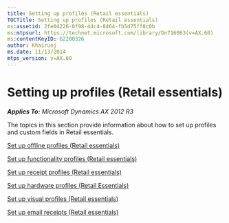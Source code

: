 ```yaml
---
title: Setting up profiles (Retail essentials)
TOCTitle: Setting up profiles (Retail essentials)
ms:assetid: 2fe04226-0f98-44c4-8464-fb5d75ff8c0b
ms:mtpsurl: https://technet.microsoft.com/library/Dn716063(v=AX.60)
ms:contentKeyID: 62200326
author: Khairunj
ms.date: 11/13/2014
mtps_version: v=AX.60
---
```


# Setting up profiles (Retail essentials) 


_**Applies To:** Microsoft Dynamics AX 2012 R3_

The topics in this section provide information about how to set up profiles and custom fields in Retail essentials.

[Set up offline profiles (Retail essentials)](set-up-offline-profiles-retail-essentials.md)

[Set up functionality profiles (Retail essentials)](set-up-functionality-profiles-retail-essentials.md)

[Set up receipt profiles (Retail essentials)](set-up-receipt-profiles-retail-essentials.md)

[Set up hardware profiles (Retail Essentials)](set-up-hardware-profiles-retail-essentials.md)

[Set up visual profiles (Retail essentials)](set-up-visual-profiles-retail-essentials.md)

[Set up email receipts (Retail essentials)](set-up-email-receipts-retail-essentials.md)

  


